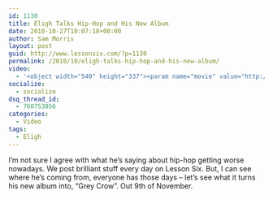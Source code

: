 ```yaml
---
id: 1130
title: Eligh Talks Hip-Hop and His New Album
date: 2010-10-27T10:07:18+00:00
author: Sam Morris
layout: post
guid: http://www.lessonsix.com/?p=1130
permalink: /2010/10/eligh-talks-hip-hop-and-his-new-album/
video:
  - '<object width="540" height="337"><param name="movie" value="http://www.youtube.com/v/ZMOvd9J5vpE?fs=1&hl=en_GB"></param><param name="allowFullScreen" value="true"></param><param name="allowscriptaccess" value="always"></param><embed src="http://www.youtube.com/v/ZMOvd9J5vpE?fs=1&hl=en_GB" type="application/x-shockwave-flash" width="540" height="337" allowscriptaccess="always" allowfullscreen="true"></embed></object>'
socialize:
  - socialize
dsq_thread_id:
  - 760753056
categories:
  - Video
tags:
  - Eligh
---
```

I&#8217;m not sure I agree with what he&#8217;s saying about hip-hop getting worse nowadays. We post brilliant stuff every day on Lesson Six. But, I can see where he&#8217;s coming from, everyone has those days &#8211; let&#8217;s see what it turns his new album into, &#8220;Grey Crow&#8221;. Out 9th of November.